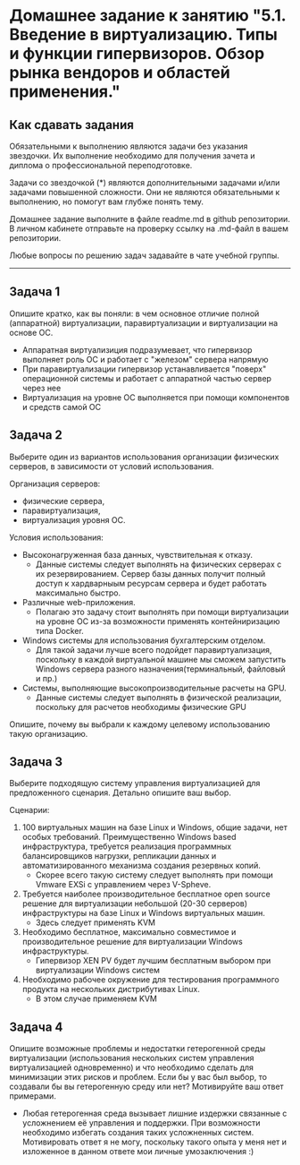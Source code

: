 
# Домашнее задание к занятию "5.1. Введение в виртуализацию. Типы и функции гипервизоров. Обзор рынка вендоров и областей применения."


## Как сдавать задания

Обязательными к выполнению являются задачи без указания звездочки. Их выполнение необходимо для получения зачета и диплома о профессиональной переподготовке.

Задачи со звездочкой (*) являются дополнительными задачами и/или задачами повышенной сложности. Они не являются обязательными к выполнению, но помогут вам глубже понять тему.

Домашнее задание выполните в файле readme.md в github репозитории. В личном кабинете отправьте на проверку ссылку на .md-файл в вашем репозитории.

Любые вопросы по решению задач задавайте в чате учебной группы.

---

## Задача 1

Опишите кратко, как вы поняли: в чем основное отличие полной (аппаратной) виртуализации, паравиртуализации и виртуализации на основе ОС.
* Аппаратная виртуализиция подразумевает, что гипервизор выполняет роль ОС и работает с "железом" сервера напрямую
* При паравиртуализации гипервизор устанавливается "поверх" операционной системы и работает с аппаратной частью сервер через нее
* Виртуализация на уровне ОС выполняется при помощи компонентов и средств самой ОС 

## Задача 2

Выберите один из вариантов использования организации физических серверов, в зависимости от условий использования.

Организация серверов:
- физические сервера,
- паравиртуализация,
- виртуализация уровня ОС.

Условия использования:
- Высоконагруженная база данных, чувствительная к отказу.
  * Данные системы следует выполнять на физических серверах с их резервированием. Сервер базы данных получит полный доступ к хардварныым ресурсам сервера и будет работать максимально быстро.
- Различные web-приложения.
  * Полагаю это задачу стоит выполнять при помощи виртуализации на уровне ОС из-за возможности применять контейниризацию типа Docker.
- Windows системы для использования бухгалтерским отделом.
  * Для такой задачи лучше всего подойдет паравиртуализация, поскольку в каждой виртуальной машине мы сможем запустить Windows сервера разного назначения(терминальный, файловый и пр.)
- Системы, выполняющие высокопроизводительные расчеты на GPU.
  * Данные системы следует выполнять в физической реализации, поскольку для расчетов необходимы физические GPU

Опишите, почему вы выбрали к каждому целевому использованию такую организацию.

## Задача 3

Выберите подходящую систему управления виртуализацией для предложенного сценария. Детально опишите ваш выбор.

Сценарии:

1. 100 виртуальных машин на базе Linux и Windows, общие задачи, нет особых требований. Преимущественно Windows based инфраструктура, требуется реализация программных балансировщиков нагрузки, репликации данных и автоматизированного механизма создания резервных копий.
   * Скорее всего такую систему следует выполнять при помощи Vmware EXSi с управлением через V-Spheve.
2. Требуется наиболее производительное бесплатное open source решение для виртуализации небольшой (20-30 серверов) инфраструктуры на базе Linux и Windows виртуальных машин.
   * Здесь следует применять KVM 
3. Необходимо бесплатное, максимально совместимое и производительное решение для виртуализации Windows инфраструктуры.
   * Гипервизор XEN PV будет лучшим бесплатным выбором при виртуализации Windows систем
4. Необходимо рабочее окружение для тестирования программного продукта на нескольких дистрибутивах Linux.
   * В этом случае применяем KVM

## Задача 4

Опишите возможные проблемы и недостатки гетерогенной среды виртуализации (использования нескольких систем управления виртуализацией одновременно) и что необходимо сделать для минимизации этих рисков и проблем. Если бы у вас был выбор, то создавали бы вы гетерогенную среду или нет? Мотивируйте ваш ответ примерами.
* Любая гетерогенная среда вызывает лишние издержки связанные с усложнением её управления и поддержки. При возможности необходимо избегать создания таких усложненных систем. Мотивировать ответ я не могу, поскольку такого опыта у меня нет и изложенное в данном ответе мои личные умозаключения :) 